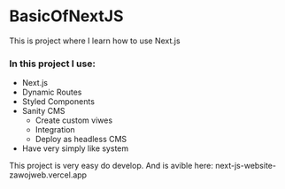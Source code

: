 # BasicOfNextJS
 This is project where I learn how to use Next.js

### In this project I use:
* Next.js
* Dynamic Routes
* Styled Components
* Sanity CMS
  - Create custom viwes
  - Integration
  - Deploy as headless CMS
* Have very simply like system

This project is very easy do develop.
And is avible here: next-js-website-zawojweb.vercel.app
